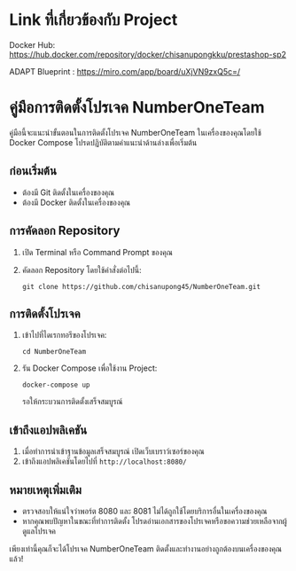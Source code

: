 # Link ที่เกี่ยวข้องกับ Project

Docker Hub: https://hub.docker.com/repository/docker/chisanupongkku/prestashop-sp2

ADAPT Blueprint : https://miro.com/app/board/uXjVN9zxQ5c=/

# คู่มือการติดตั้งโปรเจค NumberOneTeam

คู่มือนี้จะแนะนำขั้นตอนในการติดตั้งโปรเจค NumberOneTeam ในเครื่องของคุณโดยใช้ Docker Compose โปรดปฏิบัติตามคำแนะนำด้านล่างเพื่อเริ่มต้น

## ก่อนเริ่มต้น
- ต้องมี Git ติดตั้งในเครื่องของคุณ
- ต้องมี Docker ติดตั้งในเครื่องของคุณ

## การคัดลอก Repository
1. เปิด Terminal หรือ Command Prompt ของคุณ
2. คัดลอก Repository โดยใช้คำสั่งต่อไปนี้:

   ```
   git clone https://github.com/chisanupong45/NumberOneTeam.git
   ```

## การติดตั้งโปรเจค
1. เข้าไปที่ไดเรกทอรีของโปรเจค:

   ```
   cd NumberOneTeam
   ```

2. รัน Docker Compose เพื่อใช้งาน Project:

   ```
   docker-compose up
   ```

   รอให้กระบวนการติดตั้งเสร็จสมบูรณ์

## เข้าถึงแอปพลิเคชัน
1. เมื่อทำการนำเข้าฐานข้อมูลเสร็จสมบูรณ์ เปิดเว็บเบราว์เซอร์ของคุณ
2. เข้าถึงแอปพลิเคชันโดยไปที่ `http://localhost:8080/`

## หมายเหตุเพิ่มเติม
- ตรวจสอบให้แน่ใจว่าพอร์ต 8080 และ 8081 ไม่ได้ถูกใช้โดยบริการอื่นในเครื่องของคุณ
- หากคุณพบปัญหาในขณะที่ทำการติดตั้ง โปรดอ่านเอกสารของโปรเจคหรือขอความช่วยเหลือจากผู้ดูแลโปรเจค

เพียงเท่านี้คุณก็จะได้โปรเจค NumberOneTeam ติดตั้งและทำงานอย่างถูกต้องบนเครื่องของคุณแล้ว!
